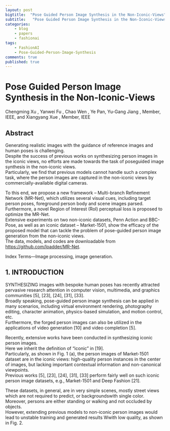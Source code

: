 ```yaml
---
layout: post
bigtitle:  "Pose Guided Person Image Synthesis in the Non-Iconic-Views"
subtitle:   "Pose Guided Person Image Synthesis in the Non-Iconic-Views"
categories:
    - blog
    - papers
    - fashionai
tags:
    - FashionAI
    - Pose-Guided-Person-Image-Synthesis
comments: true
published: true
---
```


# Pose Guided Person Image Synthesis in the Non-Iconic-Views

Chengming Xu , Yanwei Fu , Chao Wen , Ye Pan, Yu-Gang Jiang , Member, IEEE,
and Xiangyang Xue , Member, IEEE

## Abstract

Generating realistic images with the guidance of reference images and human poses is challenging.  
Despite the success of previous works on synthesizing person images in the iconic views, no efforts are made towards the task of poseguided image synthesis in the non-iconic views.  
Particularly, we find that previous models cannot handle such a complex task, where the person images are captured in the non-iconic views by commercially-available digital cameras.  

To this end, we propose a new framework – Multi-branch Refinement Network (MR-Net), which utilizes several visual cues, including target person poses, foreground person body and scene images parsed.  
Furthermore, a novel Region of Interest (RoI) perceptual loss is proposed to optimize the MR-Net.  
Extensive experiments on two non-iconic datasets, Penn Action and BBC-Pose, as well as an iconic dataset
– Market-1501, show the efficacy of the proposed model that can tackle the problem of pose-guided person image generation from the non-iconic views.  
The data, models, and codes are downloadable from https://github.com/loadder/MR-Net.

Index Terms—Image processing, image generation.

## 1. INTRODUCTION

SYNTHESIZING images with bespoke human poses has recently attracted pervasive research attention in computer
vision, multimedia, and graphics communities [5], [23], [24], [31], [33].  
Broadly speaking, pose-guided person image synthesis can be applied in many scenarios, including virtual environment rendering, photography editing, character animation, physics-based simulation, and motion control, etc.  
Furthermore, the forged person images can also be utilized in the applications of video generation [10] and video completion [5].  

Recently, extensive works have been conducted in synthesizing iconic person images.  
Here we inherit the definition of “iconic” in [19].  
Particularly, as shown in Fig. 1 (a), the person images of Market-1501 dataset are in the iconic views: high-quality person instances in the center of images, but lacking important contextual information and non-canonical viewpoints.  
Previous works [5], [23], [24], [31], [33] perform fairly well on such iconic person image datasets, e.g., Market-1501 and Deep Fashion [21].  

These datasets, in general, are in very simple scenes, mostly street views which are not required to predict, or backgroundswith single color.  
Moreover, persons are either standing or walking and not occluded by objects.  
However, extending previous models to non-iconic person images would lead to unstable training and generated results Wwith low quality, as shown in Fig. 2.
